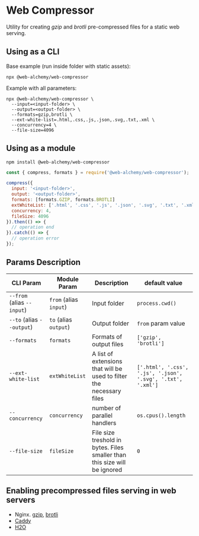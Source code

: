 # Web Compressor

Utility for creating _gzip_ and _brotli_ pre-compressed files for a static web serving.

## Using as a CLI

Base example (run inside folder with static assets):
```
npx @web-alchemy/web-compressor
```

Example with all parameters:
```
npx @web-alchemy/web-compressor \
  --input=<input-folder> \
  --output=<output-folder> \
  --formats=gzip,brotli \
  --ext-white-list=.html,.css,.js,.json,.svg,.txt,.xml \
  --concurrency=4 \
  --file-size=4096
```

## Using as a module

`npm install @web-alchemy/web-compressor`

```javascript
const { compress, formats } = require('@web-alchemy/web-compressor');

compress({
  input: '<input-folder>',
  output: '<output-folder>',
  formats: [formats.GZIP, formats.BROTLI]
  extWhiteList: ['.html', '.css', '.js', '.json', '.svg', '.txt', '.xml'],
  concurrency: 4,
  fileSize: 4096
}).then(() => {
  // operation end
}).catch(() => {
  // operation error
});
```

## Params Description

| CLI Param | Module Param | Description | default value |
| --- | --- | --- | --- |
| `--from` (alias `--input`) | `from` (alias `input`) | Input folder | `process.cwd()` |
| `--to` (alias `--output`) | `to` (alias `output`)| Output folder | `from` param value|
| `--formats` | `formats` | Formats of output files | `['gzip', 'brotli']`|
| `--ext-white-list` | `extWhiteList` | A list of extensions that will be used to filter the necessary files | `['.html', '.css', '.js', '.json', '.svg', '.txt', '.xml']` |
| `--concurrency` | `concurrency` | number of parallel handlers | `os.cpus().length` |
| `--file-size` | `fileSize` | File size treshold in bytes. Files smaller than this size will be ignored | `0` |


## Enabling precompressed files serving in web servers

- Nginx. [gzip](https://nginx.org/en/docs/http/ngx_http_gzip_static_module.html), [brotli](https://github.com/google/ngx_brotli)
- [Caddy](https://caddyserver.com/docs/caddyfile/directives/file_server)
- [H2O](https://h2o.examp1e.net/configure/file_directives.html#file.send-compressed)